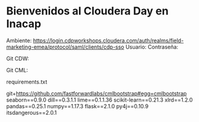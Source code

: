 # Bienvenidos al Cloudera Day en Inacap

Ambiente: https://login.cdpworkshops.cloudera.com/auth/realms/field-marketing-emea/protocol/saml/clients/cdp-sso
Usuario:
Contraseña:


Git CDW: 

Git CML:

requirements.txt

git+https://github.com/fastforwardlabs/cmlbootstrap#egg=cmlbootstrap
seaborn==0.9.0
dill==0.3.1.1 
lime==0.1.1.36 
scikit-learn==0.21.3 
xlrd==1.2.0
pandas==0.25.1
numpy==1.17.3
flask==2.1.0
py4j==0.10.9
itsdangerous==2.0.1
